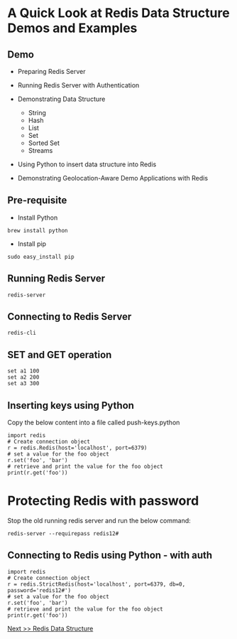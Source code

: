 # A Quick Look at Redis Data Structure Demos and Examples


## Demo #

- Preparing Redis Server
- Running Redis Server with Authentication

- Demonstrating Data Structure
  - String 
  - Hash 
  - List 
  - Set 
  - Sorted Set 
  - Streams 
  
- Using Python to insert data structure into Redis
- Demonstrating Geolocation-Aware Demo Applications with Redis
  


## Pre-requisite

- Install Python

```
brew install python
```

- Install pip

```
sudo easy_install pip
```

## Running Redis Server

```
redis-server
```

## Connecting to Redis Server

```
redis-cli 
```

## SET and GET operation

```
set a1 100
set a2 200
set a3 300
```

## Inserting keys using Python

Copy the below content into a file called push-keys.python

```
import redis
# Create connection object
r = redis.Redis(host='localhost', port=6379)
# set a value for the foo object
r.set('foo', 'bar')
# retrieve and print the value for the foo object
print(r.get('foo'))
```


# Protecting Redis with password

Stop the old running redis server and run the below command:

```
redis-server --requirepass redis12#
```

## Connecting to Redis using Python - with auth

```
import redis
# Create connection object
r = redis.StrictRedis(host='localhost', port=6379, db=0, password='redis12#')
# set a value for the foo object
r.set('foo', 'bar')
# retrieve and print the value for the foo object
print(r.get('foo'))
```

[Next >> Redis Data Structure](https://github.com/ajeetraina/redis/blob/master/os/mac/datastructure/string/README.md)


